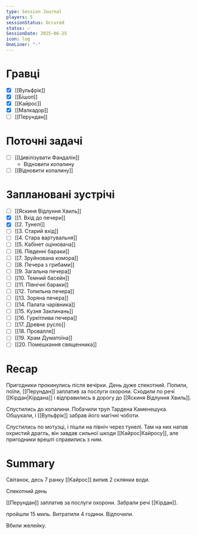 ```yaml
---
type: Session Journal
players: 5
sessionStatus: Occured
status: ✅
SessionDate: 2025-06-25
icon: log
OneLiner: "-"
---
```


# Гравці
- [x] [[Вульфрік]]
- [x] [[Бішоп]]
- [x] [[Кайрос]]
- [x] [[Малкадор]]
- [ ] [[Перундан]]

# Поточні задачі
* [ ] [[Цивілізувати Фандалін]]
	* Відновити копалину
* [ ] [[Відновити копалину]]

# Заплановані зустрічі
- [ ] [[Яскиня Відлуння Хвиль]]
- [x] [[1. Вхід до печери]]
- [x] [[2. Тунелі]]
- [ ] [[3. Старий вхід]]
- [ ] [[4. Стара вартувальня]]
- [ ] [[5. Кабінет оцінювача]]
- [ ] [[6. Південні бараки]]
- [ ] [[7. Зруйнована комора]]
- [ ] [[8. Печера з грибами]]
- [ ] [[9. Загальна печера]]
- [ ] [[10. Темний басейн]]
- [ ] [[11. Північні бараки]]
- [ ] [[12. Топильна печера]]
- [ ] [[13. Зоряна печера]]
- [ ] [[14. Палата чарівника]]
- [ ] [[15. Кузня Заклинань]]
- [ ] [[16. Гуркітлива печера]]
- [ ] [[17. Древнє русло]]
- [ ] [[18. Провалля]]
- [ ] [[19. Храм Думатоїна]]
- [ ] [[20. Помешкання священника]]

# Recap

Пригодники прокинулись після вечірки. День дуже спекотний. Попили, поїли, [[Перундан]] заплатив за послуги охорони. Сходили по речі [[Кірдан|Кірдана]] і відправились в дорогу до [[Яскиня Відлуння Хвиль]]. 

Спустились до копалини. Побачили труп Тардена Каменешука. Обшукали, і [[Вульфрік]] забрав його  магічні чоботи.

Спустились по мотузці, і пішли на північ через тунелі. Там на них напав охристий драгль, він завдав сильної шкоди [[Кайрос|Кайросу]], але пригодники врешті справились з ним. 

# Summary

Світанок, десь 7 ранку
[[Кайрос]] випив 2 склянки води. 

Спекотний день

[[Перундан]] заплатив за послуги охорони.
Забрали речі [[Кірдан]].

пройшли 15 миль. Витратили 4 години.  Відпочили. 

Вбили желейку. 